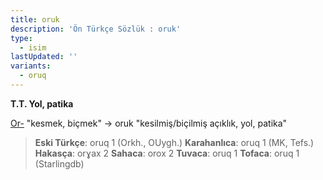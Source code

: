 ```yaml
---
title: oruk
description: 'Ön Türkçe Sözlük : oruk'
type:
  - isim
lastUpdated: ''
variants:
  - oruq
---
```

**T.T. Yol, patika**

[Or-](/pt/or-) "kesmek, biçmek" -> oruk "kesilmiş/biçilmiş açıklık, yol, patika"

> **Eski Türkçe**: oruq 1 (Orkh., OUygh.)
> **Karahanlıca**: oruq 1 (MK, Tefs.)
> **Hakasça**: orɣax 2
> **Sahaca**: orox 2
> **Tuvaca**: oruq 1
> **Tofaca**: oruq 1 
> (Starlingdb)

